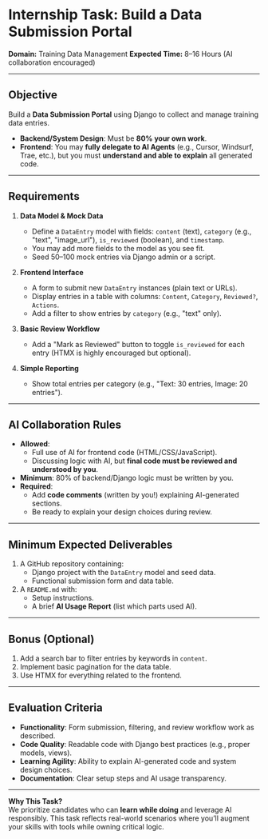 # Internship Task: Build a Data Submission Portal

**Domain:** Training Data Management
**Expected Time:** 8–16 Hours (AI collaboration encouraged)  

---

## Objective

Build a **Data Submission Portal** using Django to collect and manage training data entries.  

- **Backend/System Design**: Must be **80% your own work**.  
- **Frontend**: You may **fully delegate to AI Agents** (e.g., Cursor, Windsurf, Trae, etc.), but you must **understand and able to explain** all generated code.  

---

## Requirements  

1. **Data Model & Mock Data**  
   - Define a `DataEntry` model with fields: `content` (text), `category` (e.g., "text", "image_url"), `is_reviewed` (boolean), and `timestamp`.  
   - You may add more fields to the model as you see fit.
   - Seed 50–100 mock entries via Django admin or a script.  

2. **Frontend Interface**  
   - A form to submit new `DataEntry` instances (plain text or URLs).  
   - Display entries in a table with columns: `Content`, `Category`, `Reviewed?`, `Actions`.  
   - Add a filter to show entries by `category` (e.g., "text" only).  

3. **Basic Review Workflow**  
   - Add a "Mark as Reviewed" button to toggle `is_reviewed` for each entry (HTMX is highly encouraged but optional).  

4. **Simple Reporting**  
   - Show total entries per category (e.g., "Text: 30 entries, Image: 20 entries").  

---

## AI Collaboration Rules  

- **Allowed**:  
  - Full use of AI for frontend code (HTML/CSS/JavaScript).  
  - Discussing logic with AI, but **final code must be reviewed and understood by you**.  
- **Minimum**: 80% of backend/Django logic must be written by you.  
- **Required**:  
  - Add **code comments** (written by you!) explaining AI-generated sections.  
  - Be ready to explain your design choices during review.  

---

## Minimum Expected Deliverables  

1. A GitHub repository containing:  
   - Django project with the `DataEntry` model and seed data.  
   - Functional submission form and data table.  
2. A `README.md` with:  
   - Setup instructions.  
   - A brief **AI Usage Report** (list which parts used AI).  

---

## Bonus (Optional)  

1. Add a search bar to filter entries by keywords in `content`.  
2. Implement basic pagination for the data table.  
3. Use HTMX for everything related to the frontend.

---

## Evaluation Criteria  

- **Functionality**: Form submission, filtering, and review workflow work as described.  
- **Code Quality**: Readable code with Django best practices (e.g., proper models, views).  
- **Learning Agility**: Ability to explain AI-generated code and system design choices.  
- **Documentation**: Clear setup steps and AI usage transparency.  

---

**Why This Task?**  
We prioritize candidates who can **learn while doing** and leverage AI responsibly. This task reflects real-world scenarios where you’ll augment your skills with tools while owning critical logic.  
